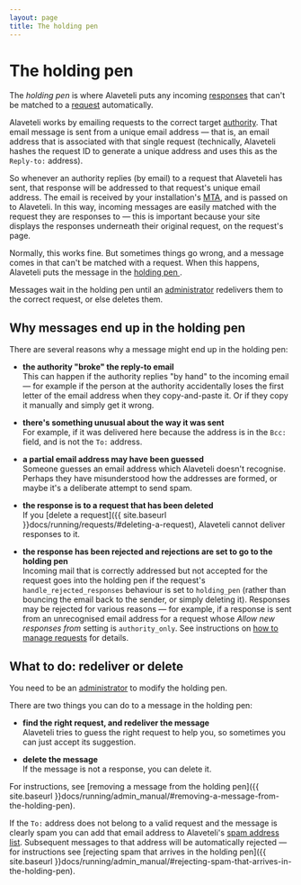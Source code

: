 ```yaml
---
layout: page
title: The holding pen
---
```


#  The holding pen

<p class="lead">
  
  The <em>holding pen</em> is where Alaveteli puts any incoming
  <a href="{{ site.baseurl }}docs/glossary/#response" class="glossary__link">responses</a>
  that can't be matched to a
  <a href="{{ site.baseurl }}docs/glossary/#request" class="glossary__link">request</a>
  automatically.
</p>


Alaveteli works by emailing requests to the correct target
<a href="{{ site.baseurl }}docs/glossary/#authority" class="glossary__link">authority</a>.
That email message is sent from a unique email address &mdash; that is, an
email address that is associated with that single request (technically,
Alaveteli hashes the request ID to generate a unique address and uses this as
the `Reply-to:` address).

So whenever an authority replies (by email) to a request that Alaveteli has
sent, that response will be addressed to that request's unique email address.
The email is received by your installation's
<a href="{{ site.baseurl}}docs/glossary/#mta" class="glossary__link">MTA</a>,
and is passed on to Alaveteli. In this way, incoming messages are easily
matched with the request they are responses to &mdash; this is important
because your site displays the responses underneath their original request, on
the request's page.

Normally, this works fine. But sometimes things go wrong, and a message comes
in that can't be matched with a request. When this happens, Alaveteli puts the
message in the
<a href="{{ site.baseurl }}docs/glossary/#holding_pen" class="glossary__link">holding
pen </a>.

Messages wait in the holding pen until an 
<a href="{{ site.baseurl }}docs/glossary/#super" class="glossary__link">administrator</a>
redelivers them to the correct request, or else deletes them.

## Why messages end up in the holding pen

There are several reasons why a message might end up in the holding pen:

* **the authority "broke" the reply-to email**<br>
  This can happen if the authority replies "by hand" to the incoming email &mdash;
  for example if the person at the authority accidentally loses the first
  letter of the email address when they copy-and-paste it. Or if they copy
  it manually and simply get it wrong.

* **there's something unusual about the way it was sent**<br>
  For example, if it was delivered here because the address is in the `Bcc:`
  field, and is not the `To:` address.

* **a partial email address may have been guessed**<br>
  Someone guesses an email address which Alaveteli doesn't recognise. Perhaps
  they have misunderstood how the addresses are formed, or maybe it's a
  deliberate attempt to send spam.

* **the response is to a request that has been deleted**<br>
  If you [delete a request]({{ site.baseurl }}docs/running/requests/#deleting-a-request),
  Alaveteli cannot deliver responses to it.

* **the response has been rejected and rejections are set to go to the holding pen**<br>
  Incoming mail that is correctly addressed but not accepted for the request
  goes into the holding pen if the request's `handle_rejected_responses`
  behaviour is set to `holding_pen` (rather than bouncing the email back to
  the sender, or simply deleting it). Responses may be rejected for various
  reasons &mdash; for example, if a response is sent from an unrecognised 
  email address for a request whose *Allow new responses from* setting is
  `authority_only`. See instructions on
  [how to manage requests]({{site.baseurl}}docs/running/requests/) for details.
  
## What to do: redeliver or delete

You need to be an
<a href="{{ site.baseurl }}docs/glossary/#super" class="glossary__link">administrator</a>
to modify the holding pen.

There are two things you can do to a message in the holding pen:

  * **find the right request, and redeliver the message**<br>
    Alaveteli tries to guess the right request to help you, so sometimes
    you can just accept its suggestion. 
    
  * **delete the message**<br>
    If the message is not a response, you can delete it.

For instructions, see
[removing a message from the holding pen]({{ site.baseurl }}docs/running/admin_manual/#removing-a-message-from-the-holding-pen).

If the `To:` address does not belong to a valid request and the message is
clearly spam you can add that email address to Alaveteli's
<a href="{{site.baseurl}}#spam-address-list" class="glossary__link">spam address list</a>.
Subsequent messages to that address will be automatically rejected &mdash; for
instructions see
[rejecting spam that arrives in the holding pen]({{ site.baseurl }}docs/running/admin_manual/#rejecting-spam-that-arrives-in-the-holding-pen).

